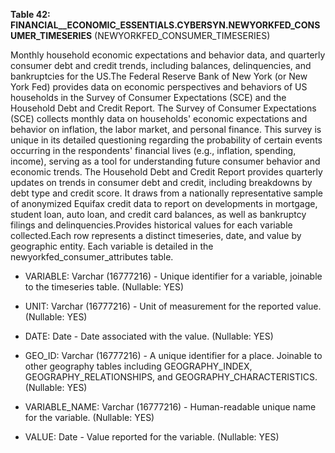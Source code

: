 **Table 42: FINANCIAL__ECONOMIC_ESSENTIALS.CYBERSYN.NEWYORKFED_CONSUMER_TIMESERIES** (NEWYORKFED_CONSUMER_TIMESERIES)

Monthly household economic expectations and behavior data, and quarterly consumer debt and credit trends, including balances, delinquencies, and bankruptcies for the US.The Federal Reserve Bank of New York (or New York Fed) provides data on economic perspectives and behaviors of US households in the Survey of Consumer Expectations (SCE) and the Household Debt and Credit Report. The Survey of Consumer Expectations (SCE) collects monthly data on households' economic expectations and behavior on inflation, the labor market, and personal finance. This survey is unique in its detailed questioning regarding the probability of certain events occurring in the respondents' financial lives (e.g., inflation, spending, income), serving as a tool for understanding future consumer behavior and economic trends. The Household Debt and Credit Report provides quarterly updates on trends in consumer debt and credit, including breakdowns by debt type and credit score. It draws from a nationally representative sample of anonymized Equifax credit data to report on developments in mortgage, student loan, auto loan, and credit card balances, as well as bankruptcy filings and delinquencies.Provides historical values for each variable collected.Each row represents a distinct timeseries, date, and value by geographic entity. Each variable is detailed in the newyorkfed_consumer_attributes table.

- VARIABLE: Varchar (16777216) - Unique identifier for a variable, joinable to the timeseries table. (Nullable: YES)

- UNIT: Varchar (16777216) - Unit of measurement for the reported value. (Nullable: YES)

- DATE: Date - Date associated with the value. (Nullable: YES)

- GEO_ID: Varchar (16777216) - A unique identifier for a place. Joinable to other geography tables including GEOGRAPHY_INDEX, GEOGRAPHY_RELATIONSHIPS, and GEOGRAPHY_CHARACTERISTICS. (Nullable: YES)

- VARIABLE_NAME: Varchar (16777216) - Human-readable unique name for the variable. (Nullable: YES)

- VALUE: Date - Value reported for the variable. (Nullable: YES)

